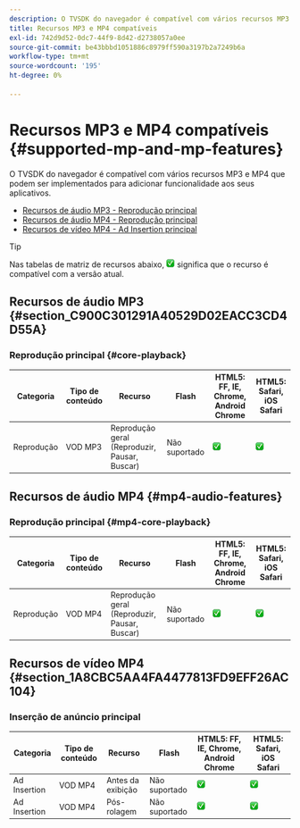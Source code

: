 ```yaml
---
description: O TVSDK do navegador é compatível com vários recursos MP3 e MP4 que podem ser implementados para adicionar funcionalidade aos seus aplicativos.
title: Recursos MP3 e MP4 compatíveis
exl-id: 742d9d52-0dc7-44f9-8d42-d2738057a0ee
source-git-commit: be43bbbd1051886c8979ff590a3197b2a7249b6a
workflow-type: tm+mt
source-wordcount: '195'
ht-degree: 0%

---
```


# Recursos MP3 e MP4 compatíveis {#supported-mp-and-mp-features}

O TVSDK do navegador é compatível com vários recursos MP3 e MP4 que podem ser implementados para adicionar funcionalidade aos seus aplicativos.
* [Recursos de áudio MP3 - Reprodução principal](#core-playback)
* [Recursos de áudio MP4 - Reprodução principal](#mp4-audio-features)
* [Recursos de vídeo MP4 - Ad Insertion principal](#section_1A8CBC5AA4FA4477813FD9EFF26AC104)

>[!TIP]
>
>Nas tabelas de matriz de recursos abaixo, ![ícone suportado](assets/supported15.png) significa que o recurso é compatível com a versão atual.

## Recursos de áudio MP3 {#section_C900C301291A40529D02EACC3CD4D55A}

### Reprodução principal {#core-playback}

| Categoria | Tipo de conteúdo | Recurso | Flash | HTML5: FF, IE, Chrome, Android Chrome | HTML5: Safari, iOS Safari |
|--- |--- |--- |--- |--- |--- |
| Reprodução | VOD MP3 | Reprodução geral (Reproduzir, Pausar, Buscar) | Não suportado | ![ícone suportado](assets/supported15.png) | ![ícone suportado](assets/supported15.png) |

## Recursos de áudio MP4 {#mp4-audio-features}

### Reprodução principal {#mp4-core-playback}

| Categoria | Tipo de conteúdo | Recurso | Flash | HTML5: FF, IE, Chrome, Android Chrome | HTML5: Safari, iOS Safari |
|--- |--- |--- |--- |--- |--- |
| Reprodução | VOD MP4 | Reprodução geral (Reproduzir, Pausar, Buscar) | Não suportado | ![ícone suportado](assets/supported15.png) | ![ícone suportado](assets/supported15.png) |

## Recursos de vídeo MP4 {#section_1A8CBC5AA4FA4477813FD9EFF26AC104}

### Inserção de anúncio principal

| Categoria | Tipo de conteúdo | Recurso | Flash | HTML5: FF, IE, Chrome, Android Chrome | HTML5: Safari, iOS Safari |
|--- |--- |--- |--- |--- |--- |
| Ad Insertion | VOD MP4 | Antes da exibição | Não suportado | ![ícone suportado](assets/supported15.png) | ![ícone suportado](assets/supported15.png) |
| Ad Insertion | VOD MP4 | Pós-rolagem | Não suportado | ![ícone suportado](assets/supported15.png) | ![ícone suportado](assets/supported15.png) |
